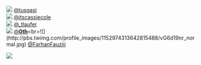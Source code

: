 
 ![](http://pbs.twimg.com/profile_images/1378987441055395841/uvWDYLiq_normal.jpg) [@tusqasi](https://twitter.com/tusqasi)<br>![](http://pbs.twimg.com/profile_images/1377728648195813376/tdNe_bPK_normal.jpg) [@itscassiecole](https://twitter.com/itscassiecole)<br>![](http://pbs.twimg.com/profile_images/1375900495789834247/h_F7nd47_normal.jpg) [@_tlaufer](https://twitter.com/_tlaufer)<br>![](http://pbs.twimg.com/profile_images/1323234660986531840/s13Bhp5s_normal.jpg) [@__0th__](https://twitter.com/__0th__)<br>![](http://pbs.twimg.com/profile_images/1152974313642815488/vG6d19nr_normal.jpg) [@FarhanFauziii](https://twitter.com/FarhanFauziii)<br> 

![](https://visitor-badge.laobi.icu/badge?page_id=ponder)
